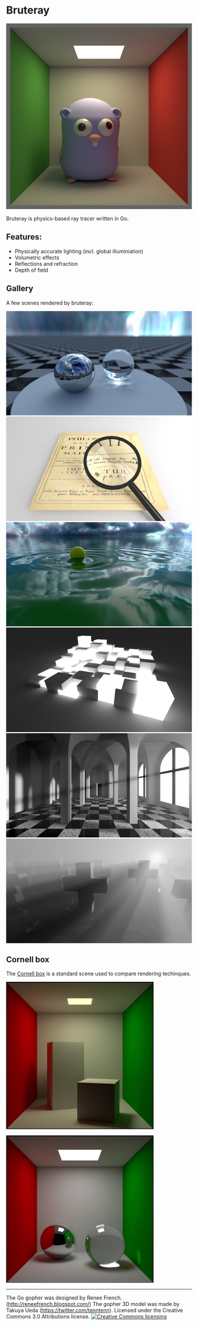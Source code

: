 # Bruteray

![fig](mascot.jpg) 

Bruteray is physics-based ray tracer written in Go.


## Features:

  * Physically accurate lighting (incl. global illuminiation)
  * Volumetric effects
  * Reflections and refraction
  * Depth of field

## Gallery

A few scenes rendered by bruteray:

![fig](shots/063.jpg) 
![fig](shots/principia.jpg) 
![fig](shots/bouy.jpg) 
![fig](shots/check.jpg) 
![fig](shots/gothic.jpg) 
![fig](shots/cementary.jpg) 

## Cornell box

The [Cornell box](https://en.wikipedia.org/wiki/Cornell_box) is a standard scene used to compare rendering techinques.

![fig](shots/042.jpg)

![fig](shots/044.jpg)


----
The Go gopher was designed by Renee French. (http://reneefrench.blogspot.com/) The gopher 3D model was made by Takuya Ueda (https://twitter.com/tenntenn). Licensed under the Creative Commons 3.0 Attributions license.
<a rel="license" href="http://creativecommons.org/licenses/by/3.0/deed.ja">
    <img alt="Creative Commons licensing" style="border-width:0" src="http://i.creativecommons.org/l/by/3.0/88x31.png" />
</a>